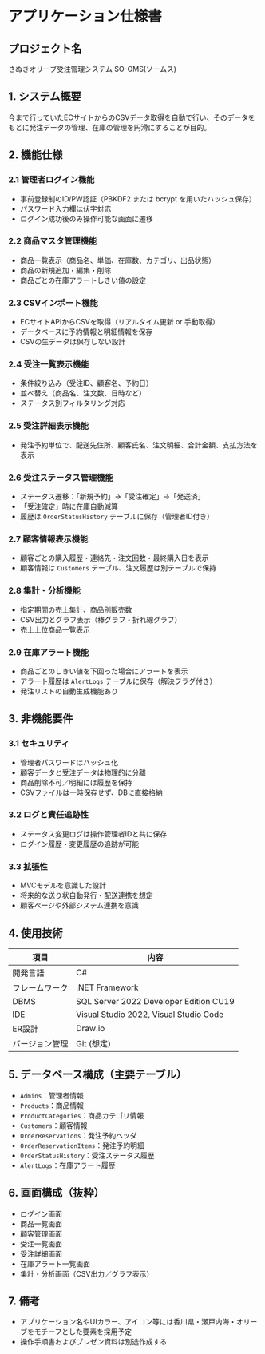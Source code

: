 # アプリケーション仕様書
## プロジェクト名
さぬきオリーブ受注管理システム SO-OMS(ソームス)
## 1. システム概要
今まで行っていたECサイトからのCSVデータ取得を自動で行い、そのデータをもとに発注データの管理、在庫の管理を円滑にすることが目的。

## 2. 機能仕様

### 2.1 管理者ログイン機能
- 事前登録制のID/PW認証（PBKDF2 または bcrypt を用いたハッシュ保存）
- パスワード入力欄は伏字対応
- ログイン成功後のみ操作可能な画面に遷移

### 2.2 商品マスタ管理機能
- 商品一覧表示（商品名、単価、在庫数、カテゴリ、出品状態）
- 商品の新規追加・編集・削除
- 商品ごとの在庫アラートしきい値の設定

### 2.3 CSVインポート機能
- ECサイトAPIからCSVを取得（リアルタイム更新 or 手動取得）
- データベースに予約情報と明細情報を保存
- CSVの生データは保存しない設計

### 2.4 受注一覧表示機能
- 条件絞り込み（受注ID、顧客名、予約日）
- 並べ替え（商品名、注文数、日時など）
- ステータス別フィルタリング対応

### 2.5 受注詳細表示機能
- 発注予約単位で、配送先住所、顧客氏名、注文明細、合計金額、支払方法を表示

### 2.6 受注ステータス管理機能
- ステータス遷移：「新規予約」→「受注確定」→「発送済」
- 「受注確定」時に在庫自動減算
- 履歴は `OrderStatusHistory` テーブルに保存（管理者ID付き）

### 2.7 顧客情報表示機能
- 顧客ごとの購入履歴・連絡先・注文回数・最終購入日を表示
- 顧客情報は `Customers` テーブル、注文履歴は別テーブルで保持

### 2.8 集計・分析機能
- 指定期間の売上集計、商品別販売数
- CSV出力とグラフ表示（棒グラフ・折れ線グラフ）
- 売上上位商品一覧表示

### 2.9 在庫アラート機能
- 商品ごとのしきい値を下回った場合にアラートを表示
- アラート履歴は `AlertLogs` テーブルに保存（解決フラグ付き）
- 発注リストの自動生成機能あり

## 3. 非機能要件

### 3.1 セキュリティ
- 管理者パスワードはハッシュ化
- 顧客データと受注データは物理的に分離
- 商品削除不可／明細には履歴を保持
- CSVファイルは一時保存せず、DBに直接格納

### 3.2 ログと責任追跡性
- ステータス変更ログは操作管理者IDと共に保存
- ログイン履歴・変更履歴の追跡が可能

### 3.3 拡張性
- MVCモデルを意識した設計
- 将来的な送り状自動発行・配送連携を想定
- 顧客ページや外部システム連携を意識

## 4. 使用技術

| 項目 | 内容 |
|------|------|
| 開発言語 | C# |
| フレームワーク | .NET Framework |
| DBMS | SQL Server 2022 Developer Edition CU19 |
| IDE | Visual Studio 2022, Visual Studio Code |
| ER設計 | Draw.io |
| バージョン管理 | Git (想定) |

## 5. データベース構成（主要テーブル）

- `Admins`：管理者情報
- `Products`：商品情報
- `ProductCategories`：商品カテゴリ情報
- `Customers`：顧客情報
- `OrderReservations`：発注予約ヘッダ
- `OrderReservationItems`：発注予約明細
- `OrderStatusHistory`：受注ステータス履歴
- `AlertLogs`：在庫アラート履歴

## 6. 画面構成（抜粋）

- ログイン画面
- 商品一覧画面
- 顧客管理画面
- 受注一覧画面
- 受注詳細画面
- 在庫アラート一覧画面
- 集計・分析画面（CSV出力／グラフ表示）

## 7. 備考

- アプリケーション名やUIカラー、アイコン等には香川県・瀬戸内海・オリーブをモチーフとした要素を採用予定
- 操作手順書およびプレゼン資料は別途作成する
